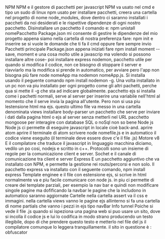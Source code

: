 NPM
NPM e il gestore di pacchetti per javascript
NPM va usato nel cmd e tipo un sudo di linux
npm usato per installare pacchetti, creera una cartella nel progetto di nome node_modules, dove dentro ci saranno installati i paccheti da noi desiderati e le rispettive dipendenze di ogni nostro pacchetto.
Disinstallare  un pacchetto
il comando e: npm unistall nomePacchetto
Package.json
mi consente di gestire le dipendenze del mio progetto
appena siamo nella cartella di nostra preferenza fare:
npm init e inserire se si vuole le domande che ti fa il cmd oppure fare sempre invio
Pacchetti principale
Package.json 
appena iniziati fare npm install moment --save, moment e una cosa molto utile a javascrip ma volendo si possono installare altre cose-
poi installare express
nodemon, pacchetto utile per quando si modifica il codice, non ce bisogno di stoppare il server e riavviarlo ma la modifica si prende in automatico, per avviare pero l'app non bisogna più fare node nomeApp ma nodemon nomeApp.js. Si installa usando il peguente comando npm install nodemon -g. Una volta installato in un pc non va piu installato per ogni progetto come gli altri pachetti, perche qua si mette il -g che sta ad indicare globalmente.
pacchetto ejs si installa come i pachetti normali, serve al server per inserire una variabile nell'html al momento che il serve invia la pagina all'utente. Pero non si usa piu lestensione html ma ejs. questo ultimo file va messo in una cartella denominata views
installare body-parser un pacchetto che serve per inviare i dati dalla pagina html o ejs al server senza metterli nel URL
pacchetto mongoose per interagire con database SQL o noSql non so bene
Node js
Node js ci permette di eseguire javascript in locale cioè back-and.
aprire atom
aprire il terminale di atom
scrivere node nomefile.js e in automatico il codice viene eseguito (il terminale deve essere dove c'e il file .js)
Motore v8
E il compilatore che traduce il javascript in linguaggio macchina diciamo, vedilo un po cosi, nodejs e scritto in c++.
Protocolli
sono un insieme di regole per la comunicazione client e server.
Sochet e il canale di comunicazione tra client e server
Express
E un pacchetto aggiuntivo che va installato con NPM, e permette la gestione rei routs/percorsi e non solo.
Il pacchetto express va installato con il seguente comando, npm install express
Template enginee
e il file con estensione ejs, si scrive in html normalmente va e piu facile comunicare con node js.
in piu ci permette di creare dei template parziali, per esempio la nav bar e quindi non modificare singole pagine ma dofificando la navbar le pagine che la includono in automatico saranno aggiornate
Cartelle
nella cartella assert va il css e immagini.
nella cartella views vanno le pagine ejs
 allinterno si fa una cartella di nome partials che vanno i pezzi in ejs tipo navBar 
Info tunnel
Poiche si vede il file .js quando si ispeziona una pagina web si puo usare un sito, dove si incolla il codice js e lui lo codifica in modo strano producendo un testo illegibile, dopo di che prendere questo testo e metterlo nel file del js il compilatore comunque lo leggera tranquillamente. il sito in questione è :  obfuscator
